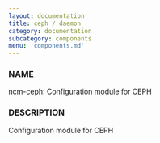 ```yaml
---
layout: documentation
title: ceph / daemon
category: documentation
subcategory: components
menu: 'components.md'
---
```

### NAME

ncm-ceph: Configuration module for CEPH

### DESCRIPTION

Configuration module for CEPH



